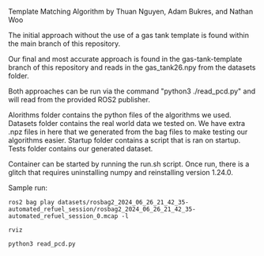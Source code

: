 Template Matching Algorithm by Thuan Nguyen, Adam Bukres, and Nathan Woo

The initial approach without the use of a gas tank template is found within the main branch of this repository.

Our final and most accurate approach is found in the gas-tank-template branch of this repository and reads in the gas_tank26.npy from the datasets folder.

Both approaches can be run via the command "python3 ./read_pcd.py" and will read from the provided ROS2 publisher.

Alorithms folder contains the python files of the algorithms we used. 
Datasets folder contains the real world data we tested on. We have extra .npz files in here that we generated from the bag files to make testing our algorithms easier. 
Startup folder contains a script that is ran on startup.
Tests folder contains our generated dataset.

Container can be started by running the run.sh script. Once run, there is a glitch that requires uninstalling numpy and reinstalling version 1.24.0.

Sample run: 

`ros2 bag play datasets/rosbag2_2024_06_26_21_42_35-automated_refuel_session/rosbag2_2024_06_26_21_42_35-automated_refuel_session_0.mcap -l`

`rviz`

`python3 read_pcd.py`